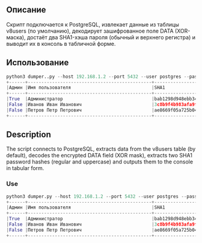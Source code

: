 ## Описание
Скрипт подключается к PostgreSQL, извлекает данные из таблицы v8users (по умолчанию),
декодирует зашифрованное поле DATA (XOR-маска), достаёт два SHA1-хэша пароля (обычный и верхнего регистра)
и выводит их в консоль в табличной форме.

## Использование
```py
python3 dumper..py --host 192.168.1.2 --port 5432 --user postgres --password postgres --dbname 1C_test
+------+----------------------------------------------+------------------------------------------+------------------------------------------+
|Админ |Имя пользователя                              |SHA1                                      |SHA1_SHIFT                                |
+------+----------------------------------------------+------------------------------------------+------------------------------------------+
|True  |Администратор                                 |bab1298d948ebb34bd0f3faf5e596ebc0b27c615  |e4bd91d8b3cceff61380e7dd62f58a35e47aeb96  |
|False |Иванов Иван Иванович                          |3c8b9f4b983afa9f644d26e2b34fa3e03a2bef16  |511596acc4e00d2981f968dc6dc7139816fe1d3a  |
|False |Петров Петр Петрович                          |ae8669f05a725b049378339eb4f72bd8d588f5c4  |e356aad611a43dd53c8d2879c4752ed54497462e  |
+------+----------------------------------------------+------------------------------------------+------------------------------------------+
```

## Description
The script connects to PostgreSQL, extracts data from the v8users table (by default),
decodes the encrypted DATA field (XOR mask), extracts two SHA1 password hashes (regular and uppercase)
and outputs them to the console in tabular form.

### Use
```py
python3 dumper.py --host 192.168.1.2 --port 5432 --user postgres --password postgres --dbname 1C_test
+------+----------------------------------------------+------------------------------------------+------------------------------------------+
|Админ |Имя пользователя                              |SHA1                                      |SHA1_SHIFT                                |
+------+----------------------------------------------+------------------------------------------+------------------------------------------+
|True  |Администратор                                 |bab1298d948ebb34bd0f3faf5e596ebc0b27c615  |e4bd91d8b3cceff61380e7dd62f58a35e47aeb96  |
|False |Иванов Иван Иванович                          |3c8b9f4b983afa9f644d26e2b34fa3e03a2bef16  |511596acc4e00d2981f968dc6dc7139816fe1d3a  |
|False |Петров Петр Петрович                          |ae8669f05a725b049378339eb4f72bd8d588f5c4  |e356aad611a43dd53c8d2879c4752ed54497462e  |
+------+----------------------------------------------+------------------------------------------+------------------------------------------+
```
